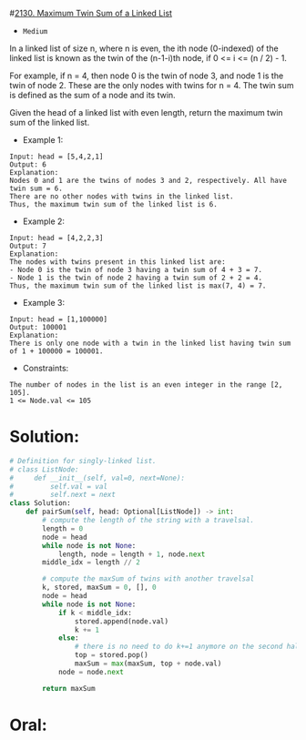 #[2130. Maximum Twin Sum of a Linked List](https://leetcode.com/problems/maximum-twin-sum-of-a-linked-list/description/) 
+ `Medium`

In a linked list of size n, where n is even, the ith node (0-indexed) of the linked list is known as the twin of the (n-1-i)th node, if 0 <= i <= (n / 2) - 1.

For example, if n = 4, then node 0 is the twin of node 3, and node 1 is the twin of node 2. These are the only nodes with twins for n = 4.
The twin sum is defined as the sum of a node and its twin.

Given the head of a linked list with even length, return the maximum twin sum of the linked list.


+ Example 1:

```
Input: head = [5,4,2,1]
Output: 6
Explanation:
Nodes 0 and 1 are the twins of nodes 3 and 2, respectively. All have twin sum = 6.
There are no other nodes with twins in the linked list.
Thus, the maximum twin sum of the linked list is 6.
```


+ Example 2:

```
Input: head = [4,2,2,3]
Output: 7
Explanation:
The nodes with twins present in this linked list are:
- Node 0 is the twin of node 3 having a twin sum of 4 + 3 = 7.
- Node 1 is the twin of node 2 having a twin sum of 2 + 2 = 4.
Thus, the maximum twin sum of the linked list is max(7, 4) = 7.
```

+ Example 3:

```
Input: head = [1,100000]
Output: 100001
Explanation:
There is only one node with a twin in the linked list having twin sum of 1 + 100000 = 100001.
```


+ Constraints:

```
The number of nodes in the list is an even integer in the range [2, 105].
1 <= Node.val <= 105
```

# Solution:
```python {.line-numbers}
# Definition for singly-linked list.
# class ListNode:
#     def __init__(self, val=0, next=None):
#         self.val = val
#         self.next = next
class Solution:
    def pairSum(self, head: Optional[ListNode]) -> int:
        # compute the length of the string with a travelsal.
        length = 0
        node = head
        while node is not None:
            length, node = length + 1, node.next
        middle_idx = length // 2

        # compute the maxSum of twins with another travelsal
        k, stored, maxSum = 0, [], 0
        node = head
        while node is not None:
            if k < middle_idx:
                stored.append(node.val)
                k += 1
            else:
                # there is no need to do k+=1 anymore on the second half of the string.
                top = stored.pop()
                maxSum = max(maxSum, top + node.val)
            node = node.next

        return maxSum
```

# Oral:
